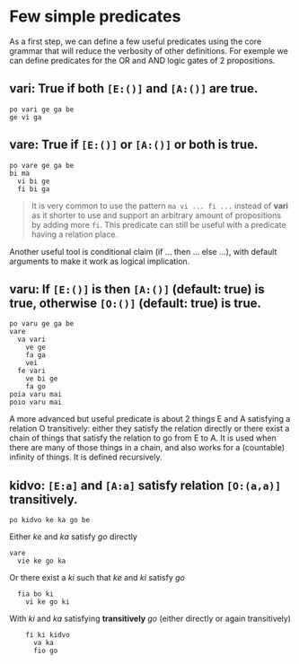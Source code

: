 # Few simple predicates

As a first step, we can define a few useful predicates using the core grammar
that will reduce the verbosity of other definitions. For exemple we can define
predicates for the OR and AND logic gates of 2 propositions.

<spoiler>


__vari:__ True if both `[E:()]` and `[A:()]` are true. 
---
```
po vari ge ga be 
ge vi ga 
```
</spoiler>

<spoiler>


__vare:__ True if `[E:()]` or `[A:()]` or both is true.
---
```
po vare ge ga be
bi ma
  vi bi ge
  fi bi ga
```
</spoiler>

> It is very common to use the pattern `ma vi ... fi ...` instead of __vari__ as
> it shorter to use and support an arbitrary amount of propositions by adding
> more `fi`. This predicate can still be useful with a predicate having a
> relation place. 

Another useful tool is conditional claim (if ... then ... else ...), with
default arguments to make it work as logical implication.


<spoiler>

__varu:__ If `[E:()]` is then `[A:()]` (default: true) is true, otherwise
`[O:()]` (default: true) is true. 
---
```
po varu ge ga be
vare
  va vari
    ve ge
    fa ga
    vei
  fe vari
    ve bi ge
    fa go
poia varu mai
poio varu mai
```
</spoiler>

A more advanced but useful predicate is about 2 things E and A satisfying a
relation O transitively: either they satisfy the relation directly or there
exist a chain of things that satisfy the relation to go from E to A. It is used
when there are many of those things in a chain, and also works for a (countable)
infinity of things. It is defined recursively.

<spoiler>

__kidvo:__ `[E:a]` and `[A:a]` satisfy relation `[O:(a,a)]` transitively.
---
```
po kidvo ke ka go be
```
Either _ke_ and _ka_ satisfy _go_ directly
```
vare
  vie ke go ka
```
Or there exist a _ki_ such that _ke_ and _ki_ satisfy _go_
```
  fia bo ki
    vi ke go ki
```
With _ki_ and _ka_ satisfying __transitively__ _go_ (either directly or again
transitively)
```
    fi ki kidvo
      va ka
      fio go
```
</spoiler>